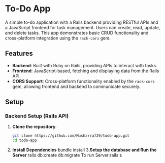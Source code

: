 # To-Do App

A simple to-do application with a Rails backend providing RESTful APIs and a JavaScript frontend for task management. Users can create, read, update, and delete tasks. This app demonstrates basic CRUD functionality and cross-platform integration using the `rack-cors` gem.

## Features

- **Backend**: Built with Ruby on Rails, providing APIs to interact with tasks.
- **Frontend**: JavaScript-based, fetching and displaying data from the Rails API.
- **CORS Support**: Cross-platform functionality enabled by the `rack-cors` gem, allowing frontend and backend to communicate securely.

## Setup

### Backend Setup (Rails API)

1. **Clone the repository**:
   ```bash
   git clone https://github.com/Musharraf29/todo-app.git
   cd todo-app
2. **Install Dependencies**
 bundle install
3.**Setup the database and Run the Server**
 rails db:create db:migrate To run Server:rails s
